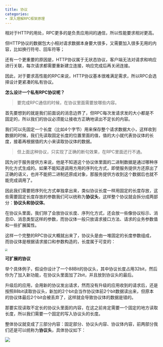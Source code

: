 ```yaml
---
title: 协议
categories: 
- 深入理解RPC框架原理
---
```


相对于HTTP的用处，RPC更多的是负责应用间的通信，所以性能要求相对更高。

但HTTP协议的数据包大小相对请求数据本身要大很多，又需要加入很多无用的内容，比如换行符号、回车符等；

还有一个更重要的原因是，HTTP协议属于无状态协议，客户端无法对请求和响应进行关联，每次请求都需要重新建立连接，响应完成后再关闭连接。

因此，对于要求高性能的RPC来说，HTTP协议基本很难满足需求，所以RPC会选择设计更紧凑的私有协议。

**怎么设计一个私有RPC协议呢？**

> 要完成RPC通信的时候，在协议里面需要放哪些内容。

首先要想到的就是我们前面说的消息边界了，但RPC每次发请求发的大小都是不固定的，所以我们的协议必须能让接收方正确地读出不定长的内容。

我们可以先固定一个长度（比如4个字节）用来保存整个请求数据大小，这样收到数据的时候，我们先读取固定长度的位置里面的值，值的大小就代表协议体的长度，接着再根据值的大小来读取协议体的数据。

> 但上面这种协议，只实现了正确的断句效果，在RPC里面还行不通。

因为对于服务提供方来说，他是不知道这个协议体里面的二进制数据是通过哪种序列化方式生成的。如果不能知道调用方用的序列化方式，即使服务提供方还原出了正确的语义，也并不能把二进制还原成对象，那服务提供方收到这个数据后也就不能完成调用了。

因此我们需要把序列化方式单独拿出来，类似协议长度一样用固定的长度存放，这些需要固定长度存放的参数我们可以统称为**协议头**，这样整个协议就会拆分成两部分：**协议头和协议体**。

在协议头里面，我们除了会放协议长度、序列化方式，还会放一些像协议标示、消息ID、消息类型这样的参数，而协议体一般只放请求接口方法、请求的业务参数值和一些扩展属性。

这样一个完整的RPC协议大概就出来了，协议头是由一堆固定的长度参数组成，而协议体是根据请求接口和参数构造的，长度属于可变的：

<img src="https://img-blog.csdnimg.cn/d449a93ce3a54495babe08f6f9c9c86a.png" style="zoom:50%;" />

**可扩展的协议**

举个具体例子，假设你设计了一个88Bit的协议头，其中协议长度占用32bit，然后你为了加入新功能，在协议头里面加了2bit，并且放到协议头的最后。

升级后的应用，会用新的协议发出请求，然而没有升级的应用收到的请求后，还是按照88bit读取协议头，新加的2个bit会当作协议体前2个bit数据读出来，但原本的协议体最后2个bit会被丢弃了，这样就会导致协议体的数据是错的。

那要实现读取不定长的协议头里面的内容，在这之前肯定需要一个固定的地方读取长度，所以我们需要一个固定的写入协议头的长度。

整体协议就变成了三部分内容：固定部分、协议头内容、协议体内容，前两部分我们还是可以统称为**协议头**，具体协议如下：

![](https://img-blog.csdnimg.cn/066f403f76044994b678bcd9015a9806.png)